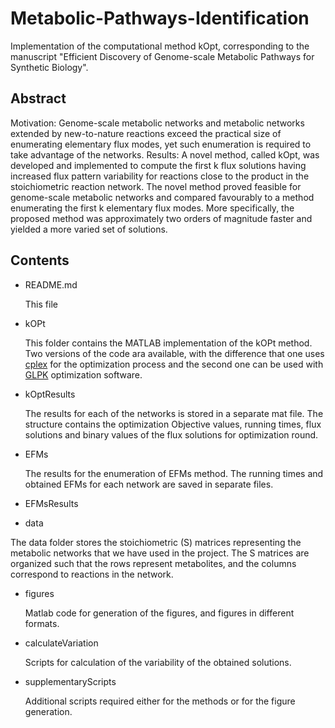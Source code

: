 # Metabolic-Pathways-Identification


Implementation of the computational method kOpt, corresponding to the manuscript "Efficient Discovery of Genome-scale Metabolic Pathways for Synthetic Biology".


**Abstract**
---------------
Motivation: Genome-scale metabolic networks and metabolic networks extended by new-to-nature reactions exceed the practical size of enumerating elementary flux modes, yet such enumeration is required to take advantage of the networks.
Results: A novel method, called kOpt, was developed and implemented to compute the first k flux solutions having increased flux pattern variability for reactions close to the product in the stoichiometric reaction network. The novel method proved feasible for genome-scale metabolic networks and compared favourably to a method enumerating the first k elementary flux modes. More specifically, the proposed method was approximately two orders of magnitude faster and yielded a more varied set of solutions.



**Contents**
-------------

* README.md 

  This file
 
* kOPt 

  This folder contains the MATLAB implementation of the kOPt method. Two versions of the code ara available, with the difference that one uses [cplex](http://www-03.ibm.com/software/products/en/ibmilogcpleoptistud) for the optimization process and the second one can be used with [GLPK](https://www.gnu.org/software/glpk/) optimization software. 
  
* kOptResults

  The results for each of the networks is stored in a separate mat file. The structure contains the optimization Objective values, running times, flux solutions and binary values of the flux solutions for optimization round. 

* EFMs

  The results for the enumeration of EFMs method. The running times and obtained EFMs for each network are saved in separate files.  

* EFMsResults

* data

 The data folder stores the stoichiometric (S) matrices representing the metabolic networks that we have used in the project. The S matrices are organized such that the rows represent metabolites, and the columns correspond to reactions in the network. 


* figures
  
  Matlab code for generation of the figures, and figures in different formats.

* calculateVariation 

  Scripts for calculation of the variability of the obtained solutions.

* supplementaryScripts
 
  Additional scripts required either for the methods or for the figure generation.

